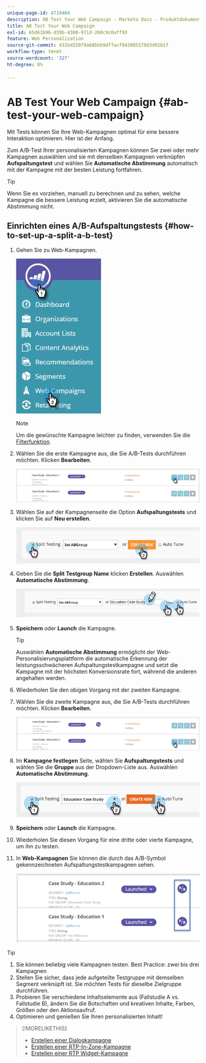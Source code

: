```yaml
---
unique-page-id: 4719404
description: AB Test Your Web Campaign - Marketo Docs - Produktdokumentation
title: AB Test Your Web Campaign
exl-id: 65d61b96-d39b-4388-971d-260c9c0aff93
feature: Web Personalization
source-git-commit: 431bd258f9a68bbb9df7acf043085578d3d91b1f
workflow-type: tm+mt
source-wordcount: '327'
ht-degree: 0%

---
```


# AB Test Your Web Campaign {#ab-test-your-web-campaign}

Mit Tests können Sie Ihre Web-Kampagnen optimal für eine bessere Interaktion optimieren. Hier ist der Anfang.

Zum A/B-Test Ihrer personalisierten Kampagnen können Sie zwei oder mehr Kampagnen auswählen und sie mit denselben Kampagnen verknüpfen **Aufspaltungstest** und wählen Sie **Automatische Abstimmung** automatisch mit der Kampagne mit der besten Leistung fortfahren.

>[!TIP]
>
>Wenn Sie es vorziehen, manuell zu berechnen und zu sehen, welche Kampagne die bessere Leistung erzielt, aktivieren Sie die automatische Abstimmung nicht.

## Einrichten eines A/B-Aufspaltungstests {#how-to-set-up-a-split-a-b-test}

1. Gehen Sie zu Web-Kampagnen.

   ![](assets/web-campaigns-hand-2.jpg)

   >[!NOTE]
   >
   >Um die gewünschte Kampagne leichter zu finden, verwenden Sie die [Filterfunktion](/help/marketo/product-docs/web-personalization/working-with-web-campaigns/filter-web-campaigns.md).

1. Wählen Sie die erste Kampagne aus, die Sie A/B-Tests durchführen möchten. Klicken **Bearbeiten**.

   ![](assets/image2016-11-4-13-3a46-3a37.png)

1. Wählen Sie auf der Kampagnenseite die Option **Aufspaltungstests** und klicken Sie auf **Neu erstellen**.

   ![](assets/image2014-11-26-16-3a47-3a18.png)

1. Geben Sie die **Split Testgroup Name** klicken **Erstellen**. Auswählen **Automatische Abstimmung**.

   ![](assets/image2014-11-26-16-3a52-3a24.png)

1. **Speichern** oder **Launch** die Kampagne.

   >[!TIP]
   >
   >Auswählen **Automatische Abstimmung** ermöglicht der Web-Personalisierungsplattform die automatische Erkennung der leistungsschwächeren Aufspaltungstestkampagne und setzt die Kampagne mit der höchsten Konversionsrate fort, während die anderen angehalten werden.

1. Wiederholen Sie den obigen Vorgang mit der zweiten Kampagne.

1. Wählen Sie die zweite Kampagne aus, die Sie A/B-Tests durchführen möchten. Klicken **Bearbeiten**.

   ![](assets/image2016-11-4-13-3a51-3a39.png)

1. Im **Kampagne festlegen** Seite, wählen Sie **Aufspaltungstests** und wählen Sie die **Gruppe** aus der Dropdown-Liste aus. Auswählen **Automatische Abstimmung**.

   ![](assets/image2014-11-26-17-3a2-3a17.png)

1. **Speichern** oder **Launch** die Kampagne.

1. Wiederholen Sie diesen Vorgang für eine dritte oder vierte Kampagne, um ihn zu testen.

1. In **Web-Kampagnen** Sie können die durch das A/B-Symbol gekennzeichneten Aufspaltungstestkampagnen sehen.

   ![](assets/image2016-11-4-13-3a55-3a5.png)

>[!TIP]
>
>1. Sie können beliebig viele Kampagnen testen. Best Practice: zwei bis drei Kampagnen
>1. Stellen Sie sicher, dass jede aufgeteilte Testgruppe mit demselben Segment verknüpft ist. Sie möchten Tests für dieselbe Zielgruppe durchführen.
>1. Probieren Sie verschiedene Inhaltselemente aus (Fallstudie A vs. Fallstudie B), ändern Sie die Botschaften und kreativen Inhalte, Farben, Größen oder den Aktionsaufruf.
>1. Optimieren und genießen Sie Ihren personalisierten Inhalt!

>[!MORELIKETHIS]
>
>* [Erstellen einer Dialogkampagne](/help/marketo/product-docs/web-personalization/working-with-web-campaigns/create-a-new-dialog-web-campaign.md)
>* [Erstellen einer RTP-In-Zone-Kampagne](/help/marketo/product-docs/web-personalization/working-with-web-campaigns/create-a-new-in-zone-web-campaign.md)
>* [Erstellen einer RTP Widget-Kampagne](/help/marketo/product-docs/web-personalization/working-with-web-campaigns/create-a-new-widget-web-campaign.md)
